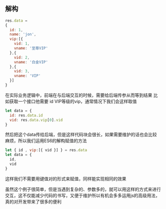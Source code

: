## 解构

```javascript
res.data =
{
  id: 1,
  name: 'jon',
  vip:[{
    vid: 1,
    vname: '至尊VIP'
  },{
    vid: 2,
    vname: '白金VIP'
  },{
    vid: 3,
    vname: 'VIP'
  }]
}
```
在实际业务逻辑中，前端在与后端交互的时候，需要给后端传参从而等到结果
比如获取一个接口他需要 id VIP等级的vip，通常情况下我们会这样取值
```javascript
let data = {
  id: res.data.id
  vid: res.data.vip[0].vid
}
```
然后把这个data传给后端，但是这样代码块会很长，如果需要维护的话也会比较麻烦，所以我们运用ES6的解构赋值的方法
```javascript
let { id , vip:[{ vid }] } = res.data
let data = {
  id,
  vid
}
```
这样我们不需要用键值对的形式来赋值，同样能实现相同的效果

虽然这个例子很简单，但是当遇到复杂的、参数多的，就可以用这样的方式来进行交互，这不仅能减少代码的书写，又便于维护所以有机会多多运用js的高级用法，真的对开发带来了很多的便利
